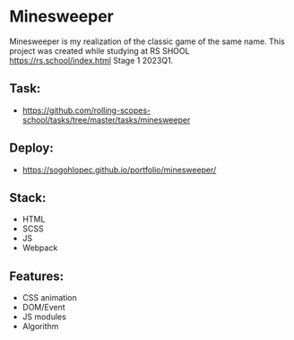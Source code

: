 # Minesweeper
Minesweeper is my realization of the classic game of the same name. This project was created while studying at RS SHOOL https://rs.school/index.html Stage 1 2023Q1.

## Task:
* https://github.com/rolling-scopes-school/tasks/tree/master/tasks/minesweeper

## Deploy:
* https://sogohlopec.github.io/portfolio/minesweeper/

## Stack:
* HTML
* SCSS
* JS
* Webpack

## Features:
* CSS animation
* DOM/Event
* JS modules
* Algorithm

